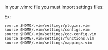 In your .vimrc file you must import settings files:
 
Ex:
```
source $HOME/.vim/settings/plugins.vim
source $HOME/.vim/settings/configs.vim 
source $HOME/.vim/settings/coc-config.vim 
source $HOME/.vim/settings/functions.vim 
source $HOME/.vim/settings/mappings.vim 
```

